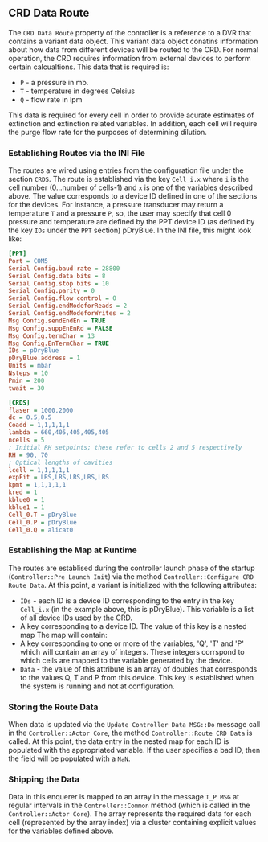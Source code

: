 ## CRD Data Route

The ``CRD Data Route`` property of the controller is a reference to a DVR that contains a variant data object.  This variant data object conatins information about how data from different devices will be routed to the CRD.  For normal operation, the CRD requires information from external devices to perform certain calcualtions.  This data that is required is:

* ``P`` - a pressure in mb.
* ``T`` - temperature in degrees Celsius
* ``Q`` - flow rate in lpm

This data is required for every cell in order to provide acurate estimates of extinction and extinction related variables.  In addition, each cell will require the purge flow rate for the purposes of determining dilution.  

### Establishing Routes via the INI File

The routes are wired using entries from the configuration file under the section ``CRDS``. The route is established via the key ``Cell_i.x`` where ``i`` is the cell number (0...number of cells-1) and ``x`` is one of the variables described above.  The value corresponds to a device ID defined in one of the sections for the devices.  For instance, a pressure transducer may return a temperature ``T`` and a pressure ``P``, so, the user may specify that cell 0 pressure and temperature are defined by the PPT device ID (as defined by the key ``IDs`` under the ``PPT`` section) pDryBlue.  In the INI file, this might look like: 

```INI
[PPT]
Port = COM5
Serial Config.baud rate = 28800
Serial Config.data bits = 8
Serial Config.stop bits = 10
Serial Config.parity = 0
Serial Config.flow control = 0
Serial Config.endModeforReads = 2
Serial Config.endModeforWrites = 2
Msg Config.sendEndEn = TRUE
Msg Config.suppEnEnRd = FALSE
Msg Config.termChar = 13
Msg Config.EnTermChar = TRUE
IDs = pDryBlue
pDryBlue.address = 1
Units = mbar
Nsteps = 10
Pmin = 200
twait = 30

[CRDS]
flaser = 1000,2000
dc = 0.5,0.5
Coadd = 1,1,1,1,1
lambda = 660,405,405,405,405
ncells = 5
; Initial RH setpoints; these refer to cells 2 and 5 respectively
RH = 90, 70
; Optical lengths of cavities
lcell = 1,1,1,1,1
expFit = LRS,LRS,LRS,LRS,LRS
kpmt = 1,1,1,1,1
kred = 1
kblue0 = 1
kblue1 = 1
Cell_0.T = pDryBlue
Cell_0.P = pDryBlue
Cell_0.Q = alicat0
```

### Establishing the Map at Runtime

The routes are establised during the controller launch phase of the startup (``Controller::Pre Launch Init``) via the method ``Controller::Configure CRD Route Data``.  At this point, a variant is initialized with the following attributes:

* ``IDs`` - each ID is a device ID corresponding to the entry in the key ``Cell_i.x`` (in the example above, this is pDryBlue).  This variable is a list of all device IDs used by the CRD.
* A key corresponding to a device ID.  The value of this key is a nested map  The map will contain:
 * A key corresponding to one or more of the variables, 'Q', 'T' and 'P' which will contain an array of integers.  These integers corrspond to which cells are mapped to the variable generated by the device.
 * ``Data`` - the value of this attribute is an array of doubles that corresponds to the values Q, T and P from this device.  This key is established when the system is running and not at configuration.
 
 ### Storing the Route Data
 
 When data is updated via the ``Update Controller Data MSG::Do`` message call in the ``Controller::Actor Core``, the method ``Controller::Route CRD Data`` is called.  At this point, the data entry in the nested map for each ID is populated with the appropriated variable.  If the user specifies a bad ID, then the field will be populated with a ``NaN``.  
 
 ### Shipping the Data
 
 Data in this enquerer is mapped to an array in the message ``T_P MSG`` at regular intervals in the ``Controller::Common`` method (which is called in the ``Controller::Actor Core``).  The array represents the required data for each cell (represented by the array index) via a cluster containing explicit values for the variables defined above. 
